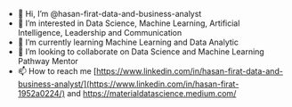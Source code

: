- 👋 Hi, I’m @hasan-firat-data-and-business-analyst
- 👀 I’m interested in Data Science, Machine Learning, Artificial Intelligence, Leadership and Communication
- 🌱 I’m currently learning Machine Learning and Data Analytic
- 💞️ I’m looking to collaborate on Data Science and Machine Learning Pathway Mentor
- 📫 How to reach me [https://www.linkedin.com/in/hasan-firat-data-and-business-analyst/](https://www.linkedin.com/in/hasan-firat-1952a0224/) and https://materialdatascience.medium.com/

<!---
hasan-firat-data-and-business-analyst/hasan-firat-data-and-business-analyst is a ✨ special ✨ repository because its `README.md` (this file) appears on your GitHub profile.
You can click the Preview link to take a look at your changes.
--->

